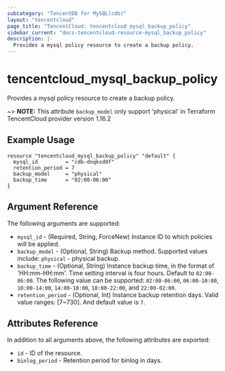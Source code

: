```yaml
---
subcategory: "TencentDB for MySQL(cdb)"
layout: "tencentcloud"
page_title: "TencentCloud: tencentcloud_mysql_backup_policy"
sidebar_current: "docs-tencentcloud-resource-mysql_backup_policy"
description: |-
  Provides a mysql policy resource to create a backup policy.
---
```


# tencentcloud_mysql_backup_policy

Provides a mysql policy resource to create a backup policy.

~> **NOTE:** This attribute `backup_model` only support 'physical' in Terraform TencentCloud provider version 1.16.2

## Example Usage

```hcl
resource "tencentcloud_mysql_backup_policy" "default" {
  mysql_id         = "cdb-dnqksd9f"
  retention_period = 7
  backup_model     = "physical"
  backup_time      = "02:00-06:00"
}
```

## Argument Reference

The following arguments are supported:

* `mysql_id` - (Required, String, ForceNew) Instance ID to which policies will be applied.
* `backup_model` - (Optional, String) Backup method. Supported values include: `physical` - physical backup.
* `backup_time` - (Optional, String) Instance backup time, in the format of 'HH:mm-HH:mm'. Time setting interval is four hours. Default to `02:00-06:00`. The following value can be supported: `02:00-06:00`, `06:00-10:00`, `10:00-14:00`, `14:00-18:00`, `18:00-22:00`, and `22:00-02:00`.
* `retention_period` - (Optional, Int) Instance backup retention days. Valid value ranges: [7~730]. And default value is `7`.

## Attributes Reference

In addition to all arguments above, the following attributes are exported:

* `id` - ID of the resource.
* `binlog_period` - Retention period for binlog in days.


